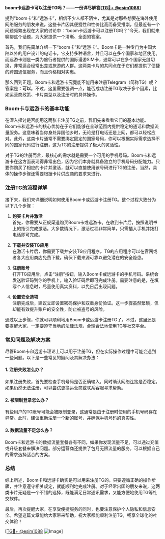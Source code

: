 **boom卡远游卡可以注册TG吗？——一份详尽解答[[TG💪+ @esim1088](https://t.me/s/esim1088)]**

提到“boom卡”和“远游卡”，相信不少人都不陌生，尤其是对那些想要在海外使用网络服务的朋友来说。这些卡片因其便捷性和性价比高而备受推崇。但最近有一个问题频繁出现在大家的讨论中：“boom卡远游卡可以注册TG吗？”今天，我们就来聊聊这个话题，为大家提供一个清晰、全面的答案。

首先，我们先简单介绍一下“boom卡”和“远游卡”。Boom卡是一种专门为中国大陆以外的用户设计的电话卡，它支持多种语言，并且可以在多个国家和地区使用。而远游卡则是一类为旅行者提供的国际漫游SIM卡，通常可以在多个国家无缝切换，非常适合经常出差或旅游的人群。这两类卡片的共同点在于它们都提供了便捷的跨国通信服务，而且价格相对实惠。

那么回到正题，Boom卡和远游卡究竟能不能用来注册Telegram（简称TG）呢？答案是：**可以**。不过，这里需要强调一点，能否成功注册TG取决于多个因素，比如运营商政策、卡片类型以及注册时的具体操作。

### Boom卡与远游卡的基本功能

在深入探讨是否能用这两张卡注册TG之前，我们先来看看它们的基本功能。Boom卡和远游卡的核心优势在于它们能够在全球范围内提供稳定的通话和数据流量服务。这意味着当你身处异国他乡时，无论是打电话还是上网，都可以轻松应对。此外，这类卡片通常不需要绑定固定的国家号码，你可以根据实际需求选择不同的国家代码进行注册，这为TG的注册提供了极大的灵活性。

对于TG的注册而言，最核心的需求就是需要一个可用的手机号码。Boom卡和远游卡在这方面表现得非常出色，因为它们本身就具备独立的手机号码分配能力。只要你购买了相应的卡片并激活，就可以直接使用该号码进行TG的注册。当然，具体的操作步骤还需要根据卡片供应商的要求来进行。

### 注册TG的流程详解

接下来，我们来详细说明如何使用Boom卡或远游卡注册TG。整个过程大致分为以下几个步骤：

1. **购买卡片并激活**  
   首先，你需要从正规渠道购买Boom卡或远游卡。在收到卡片后，按照说明书上的指引完成激活。大多数情况下，激活过程非常简单，只需插入手机并拨打电话即可完成。

2. **下载并安装TG应用**  
   在激活卡片后，你需要下载并安装TG应用程序。TG的应用程序可以在官网或者各大应用商店免费下载，确保下载来源可靠以避免潜在的安全隐患。

3. **注册账号**  
   打开TG应用后，点击“注册”按钮，输入Boom卡或远游卡的手机号码。系统会发送验证码到你的手机上，输入验证码后即可完成注册。需要注意的是，在填写个人信息时，尽量使用真实资料，以免日后出现问题。

4. **设置安全选项**  
   注册完成后，建议立即设置密码保护和双重身份验证。这一步骤虽然繁琐，但却能有效提升账户的安全性，防止被盗号的风险。

通过以上步骤，你就可以顺利地用Boom卡或远游卡注册TG了。不过，这里还是要提醒大家，一定要遵守当地的法律法规，合理合法地使用TG等社交平台。

### 常见问题及解决方案

尽管Boom卡和远游卡理论上可以用于注册TG，但在实际操作过程中可能会遇到一些问题。以下是一些常见的疑问及其解决办法：

#### 1. 注册失败怎么办？
如果注册失败，首先要检查手机号码是否正确输入，同时确认网络连接是否稳定。如果仍然无法注册，可以尝试更换运营商或联系客服寻求帮助。

#### 2. 被限制登录怎么办？
有些用户的TG账号可能会被限制登录，这通常是由于注册时使用的手机号码存在异常。此时，建议重新注册一个新的账号，并确保手机号码的真实性。

#### 3. 数据流量不足怎么办？
Boom卡和远游卡的数据流量套餐各有不同，如果你发现流量不足，可以通过充值或升级套餐来解决问题。部分运营商还提供了包月无限流量的服务，可以根据自己的需求选择适合的方案。

### 总结

综上所述，Boom卡和远游卡确实是可以用来注册TG的。只要遵循正确的操作步骤，并注意遵守相关规定，就能顺利地完成注册。对于经常出国的朋友来说，这两类卡片无疑是一个不错的选择，既能满足日常通讯需求，又能方便地使用TG等社交软件。

最后，再次提醒大家，在享受便捷服务的同时，也要注意保护个人隐私和信息安全。希望这篇文章能给大家带来帮助，祝大家都能顺利注册TG，畅享全球化的社交体验！

[[TG💪+ @esim1088](https://t.me/s/esim1088) ![Image](https://i.postimg.cc/4NQfJmqS/Snipaste-2025-05-13-00-14-12.png)]